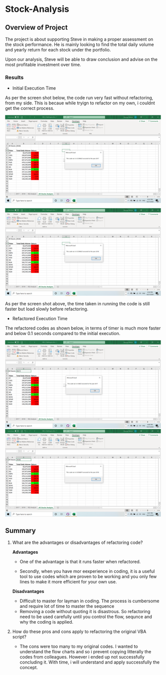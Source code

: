 # Stock-Analysis

## Overview of Project

The project is about supporting Steve in making a proper assessment on the stock performance. He is mainly looking to find the total daily volume and yearly return for each stock under the portfolio.

Upon our analysis, Steve will be able to draw conclusion and advise on the most profitable investment over time.

### Results

* Initial Execution Time

As per the screen shot below, the code run very fast without refactoring, from my side. This is becaue while tryign to refactor on my own, i couldnt get the correct process.

![image](Resources/VBA_Challenge_2017.png.png)

![image](Resources/VBA_Challenge_2018.png.png)

As per the screen shot above, the time taken in running the code is still faster but load slowly before refactoring.

* Refactored Execution Time

The refactored codes as shown below, in terms of timer is much more faster and below 0.1 seconds compared to the initial execution.

![image](Resources/VBA_Challenge_2017.png1.png)
![image](Resources/VBA_Challenge_2018.png2.png)



## Summary

1. What are the advantages or disadvantages of refactoring code?
   
   **Advantages**

    - One of the advantage is that it runs faster when refactored. 

    - Secondly, when you have mor eexperience in coding, it is a useful tool to use codes which are proven to be working and you only few lines to make it more efficient for your own use.


    **Disadvantages**
    - Difficult to master for layman in coding. The process is cumbersome and require lot of time to master the sequence
    - Removing a code without quoting it is disastrous. So refactoring need to be used carefully until you control the flow, sequnce and why the coding is applied. 
   
2. How do these pros and cons apply to refactoring the original VBA script?

   -   The cons were too many to my original codes. I wanted to understand the flow charts and so i prevent copying litterally the codes from colleagues. However i ended up not successfully concluding it. With time, i will understand and apply successfully the concept.
